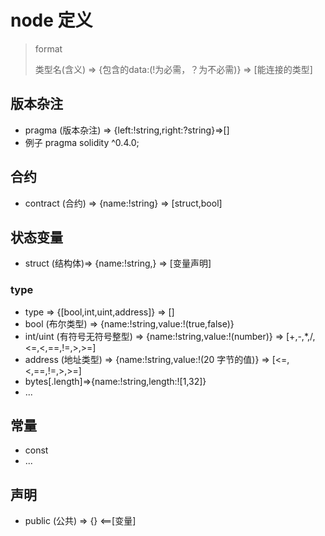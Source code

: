 # node 定义
> format
> 
> 类型名(含义) => {包含的data:(!为必需，？为不必需)} => [能连接的类型]

## 版本杂注
* pragma (版本杂注) => {left:!string,right:?string}=>[]
* 例子 pragma solidity ^0.4.0;

## 合约
* contract (合约) => {name:!string} => [struct,bool]

## 状态变量
* struct (结构体)=> {name:!string,} => [变量声明]
### type
* type => {[bool,int,uint,address]} => []
* bool (布尔类型) => {name:!string,value:!(true,false)}
* int/uint (有符号无符号整型) => {name:!string,value:!(number)} => [+,-,*,/,<=,<,==,!=,>,>=]
* address (地址类型) => {name:!string,value:!(20 字节的值)} => [<=,<,==,!=,>,>=]
* bytes[.length]=>{name:!string,length:![1,32]}
* ...
## 常量
* const
* ...
## 声明
* public (公共) => {} <==[变量]

